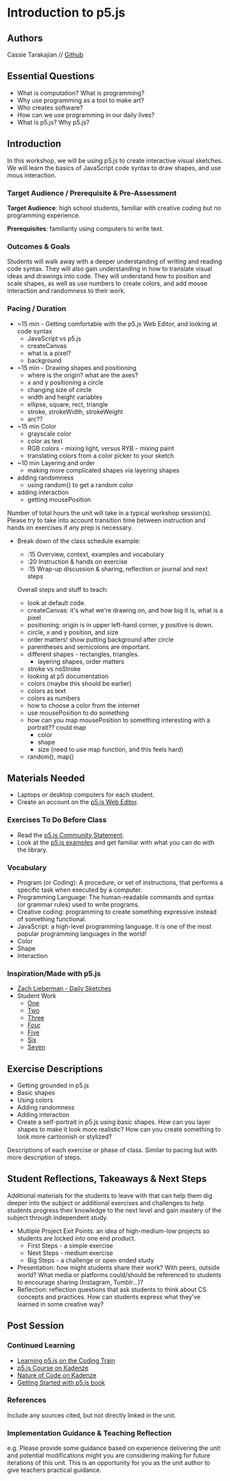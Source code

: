 # Introduction to p5.js

## Authors
Cassie Tarakajian // [Github](https://github.com/catarak)

## Essential Questions
- What is computation? What is programming?
- Why use programming as a tool to make art?
- Who creates software?
- How can we use programming in our daily lives?
- What is p5.js? Why p5.js?

## Introduction
In this workshop, we will be using p5.js to create interactive visual sketches. We will learn the basics of JavaScript code syntax to draw shapes, and use mous interaction.

### Target Audience / Prerequisite & Pre-Assessment
**Target Audience**: high school students, familiar with creative coding but no programming experience.

**Prerequisites**: familiarity using computers to write text. 

### Outcomes & Goals
Students will walk away with a deeper understanding of writing and reading code syntax. They will also gain understanding in how to translate visual ideas and drawings into code. They will understand how to position and scale shapes, as well as use numbers to create colors, and add mouse interaction and randomness to their work. 

### Pacing / Duration
* ~15 min - Getting comfortable with the p5.js Web Editor, and looking at code syntax
  * JavaScript vs p5.js
  * createCanvas
  * what is a pixel?
  * background
* ~15 min - Drawing shapes and positioning
  * where is the origin? what are the axes?
  * x and y positioning a circle
  * changing size of circle
  * width and height variables
  * ellipse, square, rect, triangle
  * stroke, strokeWidth, strokeWeight
  * arc??
* ~15 min Color
  * grayscale color
  * color as text
  * RGB colors - mixing light, versus RYB - mixing paint
  * translating colors from a color picker to your sketch
* ~10 min Layering and order
  * making more complicated shapes via layering shapes
* adding randomness
  * using random() to get a random color
* adding interaction
  * getting mousePosition

Number of total hours the unit will take in a typical workshop session(s). Please try to take into account transition time between instruction and hands on exercises if any prep is necessary.

- Break down of the class schedule example: 
  - :15 Overview, context, examples and vocabulary 
  - :20 Instruction & hands on exercise 
  - :15 Wrap-up discussion & sharing, reflection or journal and next steps
  
  Overall steps and stuff to teach:
  - look at default code. 
  - createCanvas: it's what we're drawing on, and how big it is, what is a pixel
  - positioning: origin is in upper left-hand corner, y positive is down. 
  - circle, x and y position, and size
  - order matters! show putting background after circle
  - parentheses and semicolons are important.
  - different shapes - rectangles, triangles.
    - layering shapes, order matters
  - stroke vs noStroke
  - looking at p5 documentation
  - colors (maybe this should be earlier)
  - colors as text
  - colors as numbers
  - how to choose a color from the internet
  - use mousePosition to do something
  - how can you map mousePosition to something interesting with a portrait?? could map
    - color
    - shape
    - size (need to use map function, and this feels hard)
  - random(), map()

## Materials Needed
* Laptops or desktop computers for each student. 
* Create an account on the [p5.js Web Editor](https://editor.p5js.org/).

### Exercises To Do Before Class
* Read the [p5.js Community Statement](https://p5js.org/community/).
* Look at the [p5.js examples](https://p5js.org/examples/) and get familiar with what you can do with the library. 

### Vocabulary
* Program (or Coding): A procedure, or set of instructions, that performs a specific task when executed by a computer. 
* Programming Language: The human-readable commands and syntax (or grammar rules) used to write programs. 
* Creative coding: programming to create something expressive instead of something functional.
* JavaScript: a high-level programming language. It is one of the most popular programming languages in the world!
* Color
* Shape
* Interaction

### Inspiration/Made with p5.js
* [Zach Lieberman - Daily Sketches](https://www.instagram.com/zach.lieberman/)
* Student Work
  * [One](https://editor.p5js.org/projects/rkVOQTZ1e)
  * [Two](http://alpha.editor.p5js.org/projects/r1tH2e3A)
  * [Three](https://alpha.editor.p5js.org/projects/BJzY6l2R)
  * [Four](http://alpha.editor.p5js.org/projects/ByWsKUj0)
  * [Five](http://alpha.editor.p5js.org/projects/HyYpqb30)
  * [Six](https://alpha.editor.p5js.org/projects/rJeiGshC)
  * [Seven](http://alpha.editor.p5js.org/projects/Hk35-Meyg)


## Exercise Descriptions
* Getting grounded in p5.js
* Basic shapes
* Using colors
* Adding randomness
* Adding interaction
* Create a self-portrait in p5.js using basic shapes. How can you layer shapes to make it look more realistic? How can you create something to look more cartoonish or stylized?

Descriptions of each exercise or phase of class. Similar to pacing but with more description of steps.

## Student Reflections, Takeaways & Next Steps
Additional materials for the students to leave with that can help them dig deeper into the subject or additional exercises and challenges to help students progress their knowledge to the next level and gain mastery of the subject through independent study.

* Multiple Project Exit Points: an idea of high-medium-low projects so students are locked into one end product.
  * First Steps - a simple exercise
  * Next Steps - medium exercise
  * Big Steps - a challenge or open ended study
* Presentation: how might students share their work? With peers, outside world? What media or platforms could/should be referenced to students to encourage sharing (Instagram, Tumblr...)? 
* Reflection: reflection questions that ask students to think about CS concepts and practices. How can students express what they’ve learned in some creative way?

## Post Session

### Continued Learning
* [Learning p5.js on the Coding Train](https://www.youtube.com/playlist?list=PLRqwX-V7Uu6Zy51Q-x9tMWIv9cueOFTFA)
* [p5.js Course on Kadenze](https://www.kadenze.com/courses/introduction-to-programming-for-the-visual-arts-with-p5-js/info)
* [Nature of Code on Kadenze](https://www.kadenze.com/courses/the-nature-of-code/info)
* [Getting Started with p5.js book](https://p5js.org/books/)

### References
Include any sources cited, but not directly linked in the unit.

### Implementation Guidance & Teaching Reflection  
e.g. Please provide some guidance based on experience delivering the unit and potential modifications might you are considering making for future iterations of this unit. This is an opportunity for you as the unit author to give teachers practical guidance.
